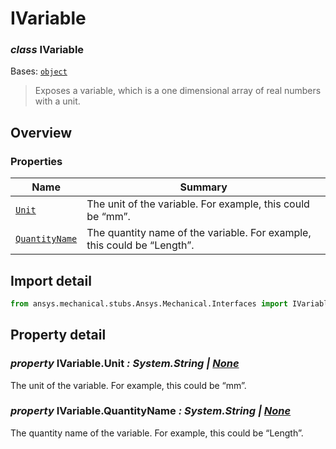 <a id="ivariable"></a>

# IVariable

<a id="IVariable"></a>

### *class* IVariable

Bases: [`object`](https://docs.python.org/3/library/functions.html#object)

> Exposes a variable, which is a one dimensional array of real numbers with a unit.

> <!-- !! processed by numpydoc !! -->

<a id="overview"></a>

## Overview

### Properties

| Name | Summary |
|-------------------------------------------|--------------------------------------------------------------------------|
| [`Unit`](#IVariable.Unit)                 | The unit of the variable.  For example, this could be “mm”.              |
| [`QuantityName`](#IVariable.QuantityName) | The quantity name of the variable.  For example, this could be “Length”. |

<a id="import-detail"></a>

## Import detail

```python
from ansys.mechanical.stubs.Ansys.Mechanical.Interfaces import IVariable
```

<a id="property-detail"></a>

## Property detail

<a id="IVariable.Unit"></a>

### *property* IVariable.Unit *: System.String | [None](https://docs.python.org/3/library/constants.html#None)*

The unit of the variable.  For example, this could be “mm”.

<!-- !! processed by numpydoc !! -->

<a id="IVariable.QuantityName"></a>

### *property* IVariable.QuantityName *: System.String | [None](https://docs.python.org/3/library/constants.html#None)*

The quantity name of the variable.  For example, this could be “Length”.

<!-- !! processed by numpydoc !! -->
